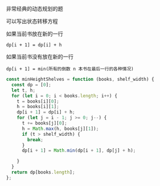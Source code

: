 非常经典的动态规划的题

可以写出状态转移方程

如果当前书放在新的一行

`dp[i + 1] = dp[i] + h`

如果当前书没有放在新的一行

`dp[i + 1] = min(所有的倒数 n 本书在最后一行的各种情况)`

```js
const minHeightShelves = function (books, shelf_width) {
  const dp = [0];
  let t, h;
  for (let i = 0; i < books.length; i++) {
    t = books[i][0];
    h = books[i][1];
    dp[i + 1] = dp[i] + h;
    for (let j = i - 1; j >= 0; j--) {
      t += books[j][0];
      h = Math.max(h, books[j][1]);
      if (t > shelf_width) {
        break;
      }
      dp[i + 1] = Math.min(dp[i + 1], dp[j] + h);

    }
  }
  return dp[books.length];
};
```